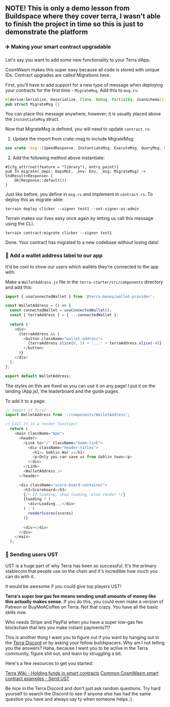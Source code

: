 ## NOTE! This is only a demo lesson from Buildspace where they cover terra, I wasn't able to finish the project in time so this is just to demonstrate the platform

### ✈️ Making your smart contract upgradable
Let's say you want to add some new functionality to your Terra dApp.

CosmWasm makes this super easy because all code is stored with unique IDs. Contract upgrades are called Migrations here.

First, you'll have to add support for a new type of message when deploying your contracts for the first time - `MigrateMsg`. Add this to `msg.rs`:

```rust
#[derive(Serialize, Deserialize, Clone, Debug, PartialEq, JsonSchema)]
pub struct MigrateMsg {}
```

You can place this message anywhere, however; it is usually placed above the `InstantiateMsg` struct.

Now that MigrateMsg is defined, you will need to update `contract.rs`:

1. Update the import from crate::msg to include MigrateMsg:

```rust
use crate::msg::{SpeedResponse, InstantiateMsg, ExecuteMsg, QueryMsg, ScoreResponse, MigrateMsg};
```
2. Add the following method above instantiate:
```
#[cfg_attr(not(feature = "library"), entry_point)]
pub fn migrate(_deps: DepsMut, _env: Env, _msg: MigrateMsg) -> StdResult<Response> {
    Ok(Response::default())
}
```

Just like before, you define in `msg.rs` and implement in `contract.rs`. To deploy this as migrate-able:

```
terrain deploy clicker --signer test1 --set-signer-as-admin
```

Terrain makes our lives easy once again by letting us call this message using the CLI.

```
terrain contract:migrate clicker --signer test1
```

Done. Your contract has migrated to a new codebase without losing data!

### 👀 Add a wallet address label to our app
It'd be cool to show our users which wallets they're connected to the app with.

Make a `WalletAddress.js` file in the `terra-starter/src/components` directory and add this:

```javascript
import { useConnectedWallet } from '@terra-money/wallet-provider';

const WalletAddress = () => {
  const connectedWallet = useConnectedWallet();
  const { terraAddress } = { ...connectedWallet };
  
  return (
    <div>
      {terraAddress && (
        <button className="wallet-address">
          {terraAddress.slice(0, 5) + '...' + terraAddress.slice(-4)}
        </button>
      )}
    </div>
  );
};

export default WalletAddress;
```

The styles on this are fixed so you can use it on any page! I put it on the landing (App.js), the leaderboard and the guide pages.

To add it to a page:
```javascript
// Import it first
import WalletAddress from './components/WalletAddress';

// Call it in a render function!
  return (
    <main className="App">
      <header>
        <Link to="/" className="home-link">
          <div className="header-titles">
            <h1>⚔ Goblin War ⚔️</h1>
            <p>Only you can save us from Goblin town</p>
          </div>
        </Link>
        <WalletAddress />
      </header>

      <div className="score-board-container">
        <h3>Scoreboard</h3>
        {/* If loading, show loading, else render */}
        {loading ? (
          <div>Loading...</div>
        ) : (
          renderScores(scores)
        )}
        
        <div></div>
      </div>
    </main>
  );
```

### 🤑 Sending users UST
UST is a huge part of why Terra has been so successful. It's the primary stablecoin that people use on the chain and it's incredible how much you can do with it. 

It would be awesome if you could give top players UST! 

**Terra's super low gas fee means sending small amounts of money like this actually makes sense.** If you do this, you could even make a version of Patreon or BuyMeACoffee on Terra. Not that crazy. You have all the basic skills now.

Who needs Stripe and PayPal when you have a super low-gas fee blockchain that lets you make instant payments?!?

This is another thing I want you to figure out if you want by hanging out in the [Terra Discord](https://discord.com/invite/terra-money) or by asking your fellow buildspacers. Why am I not telling you the answers? Haha, because I want you to be active in the Terra community, figure shit out, and learn by struggling a bit.

Here's a few resources to get you started:

[Terra Wiki - Holding funds in smart contracts](https://terrawiki.org/en/tutorials/holding-funds-in-smart-contract)
[Common CosmWasm smart contract examples - Send UST](https://github.com/0x7183/common-cw-examples/tree/main/send)

Be nice in the Terra Discord and don't just ask random questions. Try hard yourself to search the Discord to see if anyone else has had the same question you have and always say ty when someone helps ;).
